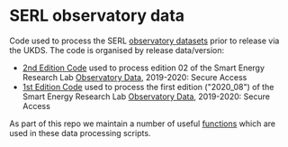 # SERL observatory data

Code used to process the SERL [observatory datasets](https://github.com/smartEnergyResearchLab/About#observatory-data) prior to release via the UKDS. The code is organised by release data/version:

  * [2nd Edition Code](https://github.com/smartEnergyResearchLab/observatoryData/tree/master/scripts/edition02) used to process edition 02 of the Smart Energy Research Lab [Observatory Data](https://beta.ukdataservice.ac.uk/datacatalogue/studies/study?id=8666), 2019-2020: Secure Access 
  * [1st Edition Code](https://github.com/smartEnergyResearchLab/observatoryData/tree/master/scripts/2020_08) used to process the first edition ("2020_08") of the Smart Energy Research Lab [Observatory Data](https://beta.ukdataservice.ac.uk/datacatalogue/studies/study?id=8666), 2019-2020: Secure Access 

As part of this repo we maintain a number of useful [functions](https://github.com/smartEnergyResearchLab/observatoryData/tree/master/scripts/functions) which are used in these data processing scripts.
